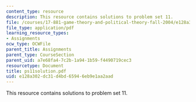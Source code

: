 ```yaml
---
content_type: resource
description: This resource contains solutions to problem set 11.
file: /courses/17-881-game-theory-and-political-theory-fall-2004/e128a302dc31d4bd65946eb9e1aa2aad_ps11solution.pdf
file_type: application/pdf
learning_resource_types:
- Assignments
ocw_type: OCWFile
parent_title: Assignments
parent_type: CourseSection
parent_uid: a7e68fa4-7c2b-1a94-1b59-f4490719cec3
resourcetype: Document
title: ps11solution.pdf
uid: e128a302-dc31-d4bd-6594-6eb9e1aa2aad
---
```

This resource contains solutions to problem set 11.

